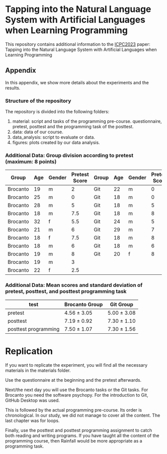 # Tapping into the Natural Language System with Artificial Languages when Learning Programming

This repository contains additional information to the [ICPC2023](https://conf.researchr.org/home/icpc-2023) paper:  
Tapping into the Natural Language System with Artificial Languages when Learning Programming


## Appendix
In this appendix, we show more details about the experiments and the results.

### Structure of the repository
The repository is divided into the following folders: 

1. material: script and tasks of the programming pre-course. questionnaire, pretest, posttest and the programming task of the posttest.
2. data: data of our course.
3. data_analysis: script to evaluate or data. 
4. figures: plots created by our data analysis.


### Additional Data: Group division according to pretest (maximum: 8 points)
| Group       | Age | Gender | Pretest Score | Group | Age | Gender | Pretest Score |
|-------------|-----|--------|---------------|-------|-----|--------|---------------|
| Brocanto    | 19  | m      | 2             | Git   | 22  | m      | 0             |
| Brocanto    | 25  | m      | 0             | Git   | 18  | m      | 0             |
| Brocanto    | 28  | m      | 5             | Git   | 18  | m      | 5             |
| Brocanto    | 18  | m      | 7.5           | Git   | 18  | m      | 8             |
| Brocanto    | 32  | f      | 5.5           | Git   | 24  | m      | 5             |
| Brocanto    | 21  | m      | 6             | Git   | 29  | m      | 7             |
| Brocanto    | 18  | f      | 7.5           | Git   | 18  | m      | 8             |
| Brocanto    | 18  | m      | 6             | Git   | 18  | m      | 6             |
| Brocanto    | 19  | m      | 8             | Git   | 20  | f      | 8             |
| Brocanto    | 19  | m      | 3             |
| Brocanto    | 22  | f      | 2.5           |


### Additional Data: Mean scores and standard deviation of pretest, posttest, and posttest programming task
| test                 | Brocanto Group | Git Group  |
|----------------------|----------------|------------|
| pretest              | 4.56 ± 3.05    | 5.00 ± 3.08 |
| posttest             | 7.19 ± 0.92    | 7.30 ± 1.10 |
| posttest programming | 7.50 ± 1.07    | 7.30 ± 1.56 |

# Replication

If you want to replicate the experiment, you will find all the necessary materials in the materials folder. 

Use the questionnaire at the beginning and the pretest afterwards. 

Next/the next day you will use the Brocanto tasks or the Git tasks. For Brocanto you need the software psychopy. For the introduction to Git, GitHub Desktop was used. 

This is followed by the actual programming pre-course. Its order is chronological. In our study, we did not manage to cover all the content. The last chapter was for loops. 

Finally, use the posttest and posttest programming assignment to catch both reading and writing programs. If you have taught all the content of the programming course, then Rainfall would be more appropriate as a programming task. 
